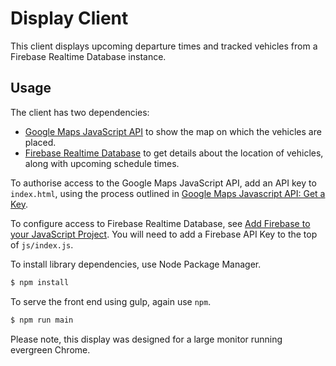 # Display Client

This client displays upcoming departure times and tracked vehicles
from a Firebase Realtime Database instance. 

## Usage

The client has two dependencies:

* [Google Maps JavaScript API](https://developers.google.com/maps/documentation/javascript)
to show the map on which the vehicles are placed.
* [Firebase Realtime Database](https://firebase.google.com/docs/database/) to
get details about the location of vehicles, along with upcoming schedule times.

To authorise access to the Google Maps JavaScript API, add an API key to
`index.html`, using the process outlined in
[Google Maps Javascript API: Get a Key](https://developers.google.com/maps/documentation/javascript/get-api-key).

To configure access to Firebase Realtime Database, see 
[Add Firebase to your JavaScript Project](https://firebase.google.com/docs/web/setup). You will need to add
a Firebase API Key to the top of `js/index.js`.

To install library dependencies, use Node Package Manager.

```bash
$ npm install
```

To serve the front end using gulp, again use `npm`.

```bash
$ npm run main
```

Please note, this display was designed for a large monitor running evergreen
Chrome.